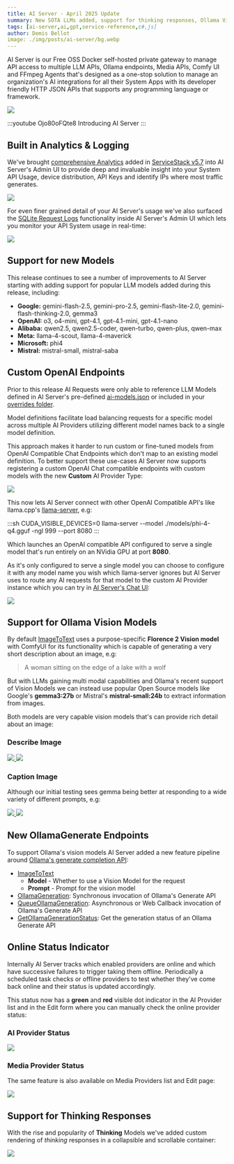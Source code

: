 ```yaml
---
title: AI Server - April 2025 Update
summary: New SOTA LLMs added, support for thinking responses, Ollama Vision Models & Generate API
tags: [ai-server,ai,gpt,service-reference,c#,js]
author: Demis Bellot
image: ./img/posts/ai-server/bg.webp
---
```


AI Server is our Free OSS Docker self-hosted private gateway to manage API access to multiple LLM APIs, Ollama endpoints, Media APIs, Comfy UI and FFmpeg Agents that's designed as a one-stop solution to manage an organization's AI integrations for all their System Apps with its developer friendly HTTP JSON APIs that supports any programming language or framework.

[![](/img/svgs/ai-server-overview.svg)](https://openai.servicestack.net)

:::youtube Ojo80oFQte8
Introducing AI Server
:::

## Built in Analytics & Logging

We've brought [comprehensive Analytics](https://docs.servicestack.net/admin-ui-analytics) added in [ServiceStack v5.7](https://docs.servicestack.net/releases/v8_07) 
into AI Server's Admin UI to provide deep and invaluable insight into your System API Usage, device distribution, 
API Keys and identify IPs where most traffic generates.

[![](/img/posts/ai-server-2025-04/ai-server-analytics.webp)](https://docs.servicestack.net/admin-ui-analytics)

For even finer grained detail of your AI Server's usage we've also surfaced the [SQLite Request Logs](https://docs.servicestack.net/sqlite-request-logs) 
functionality inside AI Server's Admin UI which lets you monitor your API System usage in real-time:

[![](/img/posts/ai-server-2025-04/ai-server-logging.webp)](https://docs.servicestack.net/admin-ui-profiling)

## Support for new Models

This release continues to see a number of improvements to AI Server starting with adding support for popular LLM models added during this release, including:

- **Google:** gemini-flash-2.5, gemini-pro-2.5, gemini-flash-lite-2.0, gemini-flash-thinking-2.0, gemma3
- **OpenAI:** o3, o4-mini, gpt-4.1, gpt-4.1-mini, gpt-4.1-nano
- **Alibaba:** qwen2.5, qwen2.5-coder, qwen-turbo, qwen-plus, qwen-max
- **Meta:** llama-4-scout, llama-4-maverick
- **Microsoft:** phi4
- **Mistral:** mistral-small, mistral-saba

## Custom OpenAI Endpoints

Prior to this release AI Requests were only able to reference LLM Models defined in AI Server's pre-defined 
[ai-models.json](https://github.com/ServiceStack/ai-server/blob/main/AiServer/wwwroot/lib/data/ai-models.json)
or included in your [overrides folder](https://docs.servicestack.net/ai-server/configuration#custom-definitions).

Model definitions facilitate load balancing requests for a specific model across multiple AI Providers
utilizing different model names back to a single model definition.

This approach makes it harder to run custom or fine-tuned models from OpenAI Compatible Chat Endpoints 
which don't map to an existing model definition. To better support these use-cases AI Server now supports
registering a custom OpenAI Chat compatible endpoints with custom models with the new **Custom** AI Provider Type:

[![](/img/posts/ai-server-2025-04/custom-openai-provider.webp)](https://docs.servicestack.net/ai-server/)

This now lets AI Server connect with other OpenAI Compatible API's like llama.cpp's
[llama-server](https://github.com/ggml-org/llama.cpp?tab=readme-ov-file#llama-server), e.g:

:::sh
CUDA_VISIBLE_DEVICES=0 llama-server --model ./models/phi-4-q4.gguf -ngl 999 --port 8080
:::

Which launches an OpenAI compatible API configured to serve a single model that's run entirely on an 
NVidia GPU at port **8080**. 

As it's only configured to serve a single model you can choose to configure it with any model name you wish 
which llama-server ignores but AI Server uses to route any AI requests for that model to the custom AI Provider
instance which you can try in [AI Server's Chat UI](https://docs.servicestack.net/ai-server/chat):

[![](/img/posts/ai-server-2025-04/custom-openai-provider-chat.webp)](https://docs.servicestack.net/ai-server/chat)

## Support for Ollama Vision Models

By default [ImageToText](/ai-server/image-to-text) uses a purpose-specific **Florence 2 Vision model** with ComfyUI for its functionality which is capable of generating a very short description about an image, e.g:

> A woman sitting on the edge of a lake with a wolf

But with LLMs gaining multi modal capabilities and Ollama's recent support of Vision Models we can instead use popular
Open Source models like Google's **gemma3:27b** or Mistral's **mistral-small:24b** to extract information from images.

Both models are very capable vision models that's can provide rich detail about an image:

### Describe Image

<div class="not-prose mt-8 grid grid-cols-2 gap-4">
    <a class="block group border dark:border-gray-800 hover:border-indigo-700 dark:hover:border-indigo-700 flex flex-col justify-between" href="/img/posts/ai-server-2025-04/gemma3-describe.png">
        <img class="p-2" src="/img/posts/ai-server-2025-04/gemma3-describe.png" />
    </a>
    <a class="block group border dark:border-gray-800 hover:border-indigo-700 dark:hover:border-indigo-700 flex flex-col justify-between" href="/img/posts/ai-server-2025-04/mistral-small-describe.png">
        <img class="p-2" src="/img/posts/ai-server-2025-04/mistral-small-describe.png" />
    </a>
</div>

### Caption Image

Although our initial testing sees gemma being better at responding to a wide variety of different prompts, e.g:

<div class="not-prose mt-8 grid grid-cols-2 gap-4">
    <a class="block group border dark:border-gray-800 hover:border-indigo-700 dark:hover:border-indigo-700 flex flex-col justify-between" href="/img/posts/ai-server-2025-04/gemma3-caption.png">
        <img class="p-2" src="/img/posts/ai-server-2025-04/gemma3-caption.png" />
    </a>
    <a class="block group border dark:border-gray-800 hover:border-indigo-700 dark:hover:border-indigo-700 flex flex-col justify-between" href="/img/posts/ai-server-2025-04/mistral-small-caption.png">
        <img class="p-2" src="/img/posts/ai-server-2025-04/mistral-small-caption.png" />
    </a>
</div>

## New OllamaGenerate Endpoints

To support Ollama's vision models AI Server added a new feature pipeline around
[Ollama's generate completion API](https://github.com/ollama/ollama/blob/main/docs/api.md#generate-a-completion):

- [ImageToText](https://openai.servicestack.net/ui/ImageToText)
  - **Model** - Whether to use a Vision Model for the request
  - **Prompt** - Prompt for the vision model
- [OllamaGeneration](https://openai.servicestack.net/ui/OllamaGeneration): Synchronous invocation of Ollama's Generate API
- [QueueOllamaGeneration](https://openai.servicestack.net/ui/QueueOllamaGeneration): Asynchronous or Web Callback invocation of Ollama's Generate API
- [GetOllamaGenerationStatus](https://openai.servicestack.net/ui/GetOllamaGenerationStatus): Get the generation status of an Ollama Generate API

## Online Status Indicator

Internally AI Server tracks which enabled providers are online and which have successive failures to
trigger taking them offline. Periodically a scheduled task checks or offline providers to test whether
they've come back online and their status is updated accordingly.

This status now has a **green** and **red** visible dot indicator in the AI Provider list and in 
the Edit form where you can manually check the online provider status:

### AI Provider Status

![](/img/posts/ai-server-2025-04/online-status.webp)

### Media Provider Status

The same feature is also available on Media Providers list and Edit page:

![](/img/posts/ai-server-2025-04/online-status-media.webp)

## Support for Thinking Responses

With the rise and popularity of **Thinking** Models we've added custom rendering of *thinking* responses in a collapsible
and scrollable container:

[![](/img/posts/ai-server-2025-04/ai-server-thinking.png)](https://docs.servicestack.net/ai-server/chat)
